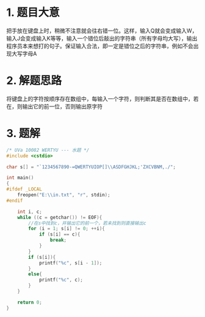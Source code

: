 
# 1. 题目大意

把手放在键盘上时，稍微不注意就会往右错一位。这样，输入Q就会变成输入W，输入J会变成输入K等等，输入一个错位后敲出的字符串（所有字母均大写），输出程序员本来想打的句子。保证输入合法，即一定是错位之后的字符串，例如不会出现大写字母A

# 2. 解题思路

将键盘上的字符按顺序存在数组中，每输入一个字符，则判断其是否在数组中，若在，则输出它的前一位，否则输出原字符

# 3. 题解

```C++
/* UVa 10082 WERTYU --- 水题 */
#include <cstdio>

char s[] = "`1234567890-=QWERTYUIOP[]\\ASDFGHJKL;'ZXCVBNM,./";

int main()
{
#ifdef _LOCAL
    freopen("E:\\in.txt", "r", stdin);
#endif

    int i, c;
    while ((c = getchar()) != EOF){
        //在s中找到c，并输出它的前一个，若未找到则直接输出c
        for (i = 1; s[i] != 0; ++i){
            if (s[i] == c){
                break;
            }
        }
        if (s[i]){
            printf("%c", s[i - 1]);
        }
        else{
            printf("%c", c);
        }
    }

    return 0;
}
```